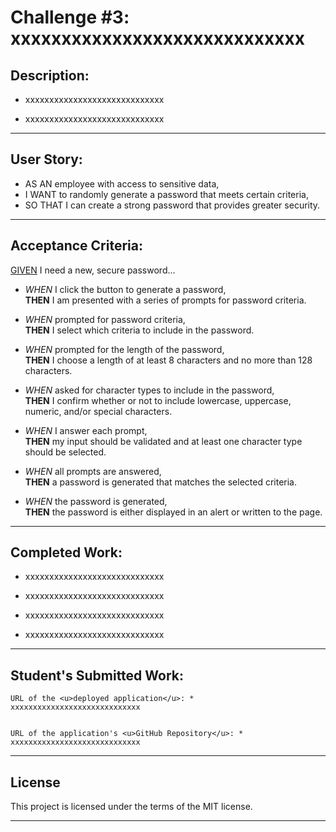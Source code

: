 # Challenge #3: xxxxxxxxxxxxxxxxxxxxxxxxxxxxx

## Description:
* xxxxxxxxxxxxxxxxxxxxxxxxxxxxx

* xxxxxxxxxxxxxxxxxxxxxxxxxxxxx

___

## User Story:
* AS AN employee with access to sensitive data,
* I WANT to randomly generate a password that meets certain criteria,
* SO THAT I can create a strong password that provides greater security.
___

## Acceptance Criteria:

<u>GIVEN</u> I need a new, secure password...

* <i>WHEN</i> I click the button to generate a password,
 <br><b>THEN</b>  I am presented with a series of prompts for password criteria.

* <i>WHEN</i> prompted for password criteria,
 <br><b>THEN</b>  I select which criteria to include in the password.

* <i>WHEN</i> prompted for the length of the password,
 <br><b>THEN</b>  I choose a length of at least 8 characters and no more than 128 characters.

* <i>WHEN</i> asked for character types to include in the password,
 <br><b>THEN</b>  I confirm whether or not to include lowercase, uppercase, numeric, and/or special characters.

* <i>WHEN</i> I answer each prompt,
 <br><b>THEN</b>  my input should be validated and at least one character type should be selected.

* <i>WHEN</i> all prompts are answered,
 <br><b>THEN</b>  a password is generated that matches the selected criteria.

* <i>WHEN</i> the password is generated,
 <br><b>THEN</b>  the password is either displayed in an alert or written to the page.

___

## Completed Work:

* xxxxxxxxxxxxxxxxxxxxxxxxxxxxx

* xxxxxxxxxxxxxxxxxxxxxxxxxxxxx

* xxxxxxxxxxxxxxxxxxxxxxxxxxxxx

* xxxxxxxxxxxxxxxxxxxxxxxxxxxxx

___

## Student's Submitted Work:

    URL of the <u>deployed application</u>: * xxxxxxxxxxxxxxxxxxxxxxxxxxxxx


    URL of the application's <u>GitHub Repository</u>: * xxxxxxxxxxxxxxxxxxxxxxxxxxxxx

___

## License
This project is licensed under the terms of the MIT license.

***

